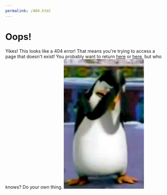 ```yaml
---
permalink: /404.html
---
```

# Oops!
Yikes! This looks like a 404 error! That means you're trying to access a page that doesn't exist! You probably want to return [here](/docs/installation.md "The installation guide") or [here](/docs/about.md "The about section"), but who knows? Do your own thing.
![Tux is disappointed in you.](/docs/assets/images/tux.png)
